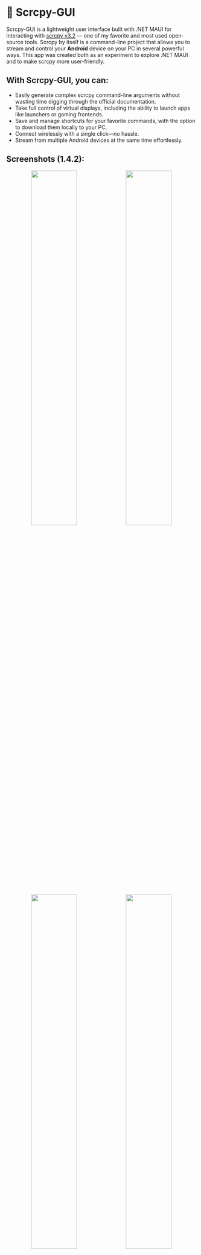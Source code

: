 # 📱 Scrcpy-GUI

Scrcpy-GUI is a lightweight user interface built with .NET MAUI for interacting with [scrcpy v3.2](https://github.com/Genymobile/scrcpy) — one of my favorite and most used open-source tools. Scrcpy by itself is a command-line project that allows you to stream and control your **Android** device on your PC in several powerful ways. This app was created both as an experiment to explore .NET MAUI and to make scrcpy more user-friendly.

## With Scrcpy-GUI, you can:
- Easily generate complex scrcpy command-line arguments without wasting time digging through the official documentation.
- Take full control of virtual displays, including the ability to launch apps like launchers or gaming frontends.
- Save and manage shortcuts for your favorite commands, with the option to download them locally to your PC.
- Connect wirelessly with a single click—no hassle.
- Stream from multiple Android devices at the same time effortlessly.

## Screenshots (1.4.2):
<p align="center">
  <img src="https://github.com/user-attachments/assets/87641081-16ad-4e61-87b5-d5ba23f8ddfe" width="49%">
  <img src="https://github.com/user-attachments/assets/5d97620f-1f38-4857-930e-7ffad6011244" width="49%">
  <img src="https://github.com/user-attachments/assets/b828ea5e-a2d2-450e-847e-3860640efce1" width="49%">
  <img src="https://github.com/user-attachments/assets/d204929d-f5d0-4e65-9b68-419f630e6074" width="49%">
  <img src="https://github.com/user-attachments/assets/837dd020-71da-474f-9760-899488d04ad8" width="49%">
  <img src="https://github.com/user-attachments/assets/562755e3-4657-4f9f-9d4b-ded696b307e1" width="49%">
</p>


# 🛠️ Installation Steps (for windows):</h2>

For the installation and setup of both your Windows and Android devices, refer to the [Installation.md](https://github.com/GeorgeEnglezos/Scrcpy-GUI/blob/main/Docs/Installation.md).

For a small tour to the application without downloading it, you can read the [Application Tour](https://github.com/GeorgeEnglezos/Scrcpy-GUI/blob/main/Docs/Application-Tour.md) documentation.

# FAQs
- Is there a Linux port?
No unfortunately, .NET MAUI doesn't support Linux builds. The create a Linux port, I would need to migrate the project to another library.

- Is there a macOS port?
It's something I will explore soon. I don't own a macOS-powered machine, so I'll have to experiment with a VM, for which I'mm unsure of the compatibility.

- What's next for the project?
Currently, the project is complete in terms of functionality. I am focused primarily on fixing bugs and making small tweaks. If you have a feature to suggest, please do! If it's something that will benefit everyone, I will most likely implement it.
